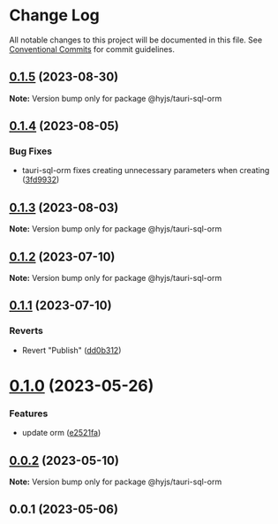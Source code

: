 # Change Log

All notable changes to this project will be documented in this file.
See [Conventional Commits](https://conventionalcommits.org) for commit guidelines.

## [0.1.5](https://github.com/heiyehk/hyjs/compare/@hyjs/tauri-sql-orm@0.1.4...@hyjs/tauri-sql-orm@0.1.5) (2023-08-30)

**Note:** Version bump only for package @hyjs/tauri-sql-orm

## [0.1.4](https://github.com/heiyehk/hyjs/compare/@hyjs/tauri-sql-orm@0.1.3...@hyjs/tauri-sql-orm@0.1.4) (2023-08-05)

### Bug Fixes

- tauri-sql-orm fixes creating unnecessary parameters when creating ([3fd9932](https://github.com/heiyehk/hyjs/commit/3fd9932c3318f3e190c24a4ccd0a54092cec9533))

## [0.1.3](https://github.com/heiyehk/hyjs/compare/@hyjs/tauri-sql-orm@0.1.2...@hyjs/tauri-sql-orm@0.1.3) (2023-08-03)

**Note:** Version bump only for package @hyjs/tauri-sql-orm

## [0.1.2](https://github.com/heiyehk/hyjs/compare/@hyjs/tauri-sql-orm@0.1.1...@hyjs/tauri-sql-orm@0.1.2) (2023-07-10)

**Note:** Version bump only for package @hyjs/tauri-sql-orm

## [0.1.1](https://github.com/heiyehk/hyjs/compare/@hyjs/tauri-sql-orm@0.1.1...@hyjs/tauri-sql-orm@0.1.1) (2023-07-10)

### Reverts

- Revert "Publish" ([dd0b312](https://github.com/heiyehk/hyjs/commit/dd0b31240503a210f623b3bd4e9f7a6802686418))

# [0.1.0](https://github.com/heiyehk/hyjs/compare/@hyjs/tauri-sql-orm@0.0.3...@hyjs/tauri-sql-orm@0.1.0) (2023-05-26)

### Features

- update orm ([e2521fa](https://github.com/heiyehk/hyjs/commit/e2521fae6a13a518468c1d458b93163a78ec38f3))

## [0.0.2](https://github.com/heiyehk/hyjs/compare/@hyjs/tauri-sql-orm@0.0.1...@hyjs/tauri-sql-orm@0.0.2) (2023-05-10)

**Note:** Version bump only for package @hyjs/tauri-sql-orm

## 0.0.1 (2023-05-06)
